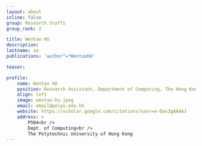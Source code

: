 ```yaml
---
layout: about
inline: false
group: Research Staffs
group_rank: 2

title: Wentao HU
description: 
lastname: aa
publications: 'author^=*WentaoHU'

teaser: 

profile:
    name: Wentao HU
    position: Research Assistant, Department of Computing, The Hong Kong Polytechnic University
    align: left
    image: wentao-hu.jpeg
    email: email@polyu.edu.hk
    website: https://scholar.google.com/citations?user=e-Das3gAAAAJ
    address: >
        P504<br />
        Dept. of Computing<br />
        The Polytechnic University of Hong Kong
---
```



<!-- **Wentao HU**

Research Assistant, Department of Computing, The Hong Kong Polytechnic University

[Homepage](https://scholar.google.com/citations?user=e-Das3gAAAAJ)
[Google Scholar](https://scholar.google.com/citations?user=e-Das3gAAAAJ)
[your_email@polyu.edu.hk](mailto:email@polyu.edu.hk) -->